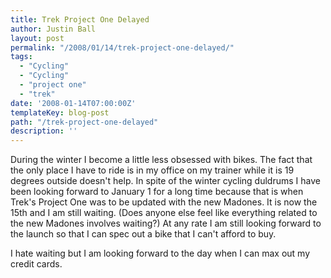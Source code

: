```yaml
---
title: Trek Project One Delayed
author: Justin Ball
layout: post
permalink: "/2008/01/14/trek-project-one-delayed/"
tags:
  - "Cycling"
  - "Cycling"
  - "project one"
  - "trek"
date: '2008-01-14T07:00:00Z'
templateKey: blog-post
path: "/trek-project-one-delayed"
description: ''
---
```


During the winter I become a little less obsessed with bikes. The fact that the only place I have to ride is in my office on my trainer while it is 19 degrees outside doesn't help. In spite of the winter cycling duldrums I have been looking forward to January 1 for a long time because that is when Trek's Project One was to be updated with the new Madones. It is now the 15th and I am still waiting. (Does anyone else feel like everything related to the new Madones involves waiting?) At any rate I am still looking forward to the launch so that I can spec out a bike that I can't afford to buy.

I hate waiting but I am looking forward to the day when I can max out my credit cards.
